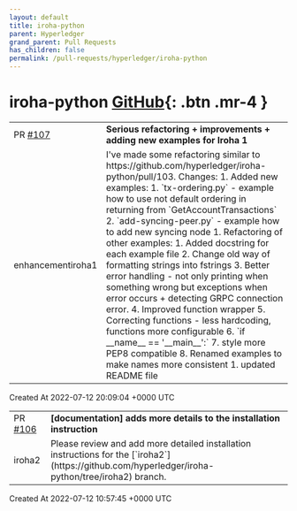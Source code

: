 ```yaml
---
layout: default
title: iroha-python
parent: Hyperledger
grand_parent: Pull Requests
has_children: false
permalink: /pull-requests/hyperledger/iroha-python
---
```


# iroha-python <span class="fs-3 right-align">[GitHub](https://github.com/hyperledger/iroha-python){: .btn .mr-4 }</span>


<div>
    <table>
        <tr>
            <td>
                PR <a href="https://github.com/hyperledger/iroha-python/pull/107" class=".btn">#107</a>
            </td>
            <td>
                <b>
                    Serious refactoring + improvements + adding new examples for Iroha 1
                </b>
            </td>
        </tr>
        <tr>
            <td>
                <span class="chip">enhancement</span><span class="chip">iroha1</span>
            </td>
            <td>
                I've made some refactoring similar to https://github.com/hyperledger/iroha-python/pull/103. Changes:
1. Added new examples:
    1. `tx-ordering.py` - example how to use not default ordering in returning from `GetAccountTransactions`
    2. `add-syncing-peer.py` - example how to add new syncing node
1. Refactoring of other examples:
    1. Added docstring for each example file
    2. Change old way of formatting strings into fstrings
    3. Better error handling - not only printing when something wrong but exceptions when error occurs + detecting GRPC connection error.
    4. Improved function wrapper
    5. Correcting functions - less hardcoding, functions more configurable
    6. `if __name__ == '__main__':`
    7. style more PEP8 compatible
    8. Renamed examples to make names more consistent
1. updated README file
            </td>
        </tr>
    </table>
    <div class="right-align">
        Created At 2022-07-12 20:09:04 +0000 UTC
    </div>
</div>

<div>
    <table>
        <tr>
            <td>
                PR <a href="https://github.com/hyperledger/iroha-python/pull/106" class=".btn">#106</a>
            </td>
            <td>
                <b>
                    [documentation] adds more details to the installation instruction
                </b>
            </td>
        </tr>
        <tr>
            <td>
                <span class="chip">iroha2</span>
            </td>
            <td>
                Please review and add more detailed installation instructions for the [`iroha2`](https://github.com/hyperledger/iroha-python/tree/iroha2) branch.
            </td>
        </tr>
    </table>
    <div class="right-align">
        Created At 2022-07-12 10:57:45 +0000 UTC
    </div>
</div>

